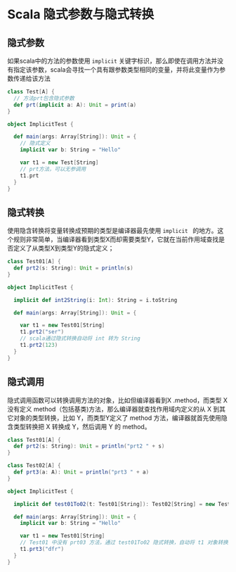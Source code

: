 # Scala 隐式参数与隐式转换

## 隐式参数

如果scala中的方法的参数使用 `implicit` 关键字标识，那么即使在调用方法并没有指定该参数，scala会寻找一个具有跟参数类型相同的变量，并将此变量作为参数传递给该方法

```scala
class Test[A] {
  // 方法prt包含隐式参数
  def prt(implicit a: A): Unit = print(a)
}

object ImplicitTest {

  def main(args: Array[String]): Unit = {
    // 隐式定义
    implicit var b: String = "Hello"

    var t1 = new Test[String]
    // prt方法，可以无参调用
    t1.prt
  }
}
```

## 隐式转换

使用隐含转换将变量转换成预期的类型是编译器最先使用 `implicit ` 的地方。这个规则非常简单，当编译器看到类型X而却需要类型Y，它就在当前作用域查找是否定义了从类型X到类型Y的隐式定义；

```scala
class Test01[A] {
  def prt2(s: String): Unit = println(s)
}

object ImplicitTest {

  implicit def int2String(i: Int): String = i.toString

  def main(args: Array[String]): Unit = {

    var t1 = new Test01[String]
    t1.prt2("ser")
    // scala通过隐式转换自动将 int 转为 String
    t1.prt2(123)
  }
}
```

## 隐式调用

隐式调用函数可以转换调用方法的对象，比如但编译器看到X .method，而类型 X 没有定义 method（包括基类)方法，那么编译器就查找作用域内定义的从 X 到其它对象的类型转换，比如 Y，而类型Y定义了 method 方法，编译器就首先使用隐含类型转换把 X 转换成 Y，然后调用 Y 的 method。 

```scala
class Test01[A] {
  def prt2(s: String): Unit = println("prt2 " + s)
}

class Test02[A] {
  def prt3(a: A): Unit = println("prt3 " + a)
}

object ImplicitTest {

  implicit def test01To02(t: Test01[String]): Test02[String] = new Test02[String]

  def main(args: Array[String]): Unit = {
    implicit var b: String = "Hello"

    var t1 = new Test01[String]
    // Test01 中没有 prt03 方法，通过 test01To02 隐式转换，自动将 t1 对象转换为 Test02 类型
    t1.prt3("dfr")
  }
}
```



